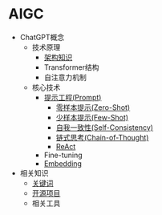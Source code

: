 <!-- _sidebar.md -->
# AIGC

* ChatGPT概念
  * 技术原理
    * [架构知识](/docs/gpt/架构知识.md)
    * Transformer结构
    * 自注意力机制
  * 核心技术
    * [提示工程(Prompt)](/docs/prompt/prompt.md)
      * [零样本提示(Zero-Shot)](/docs/prompt/zero-shot.md)
      * [少样本提示(Few-Shot)](/docs/prompt/few-shot.md)
      * [自我一致性(Self-Consistency)](/docs/prompt/self-consistency.md)
      * [链式思考(Chain-of-Thought)](/docs/prompt/cot.md)
      * [ReAct](/docs/prompt/react.md)
    * Fine-tuning
    * [Embedding](/docs/embedding/embedding.md)
* 相关知识
  * [关键词](/docs/others/关键词.md)
  * [开源项目](docs/others/开源项目.md)
  * 相关工具

